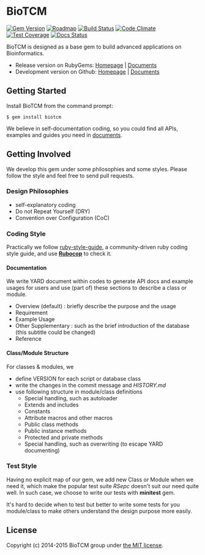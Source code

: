 # BioTCM

[![Gem Version](https://badge.fury.io/rb/biotcm.svg)](http://badge.fury.io/rb/biotcm)
[![Roadmap](https://img.shields.io/badge/roadmap-0.2.0-blue.svg?style=flat)](http://libreboard.com/boards/k7ojKM7FNXM9MBk3M/biotcm-roadmap)
[![Build Status](https://travis-ci.org/biotcm/biotcm.svg?branch=master)](https://travis-ci.org/biotcm/biotcm)
[![Code Climate](https://codeclimate.com/github/biotcm/biotcm/badges/gpa.svg)](https://codeclimate.com/github/biotcm/biotcm)
[![Test Coverage](https://codeclimate.com/github/biotcm/biotcm/badges/coverage.svg)](https://codeclimate.com/github/biotcm/biotcm)
[![Docs Status](http://inch-ci.org/github/biotcm/biotcm.svg?branch=master)](http://inch-ci.org/github/biotcm/biotcm)

BioTCM is designed as a base gem to build advanced applications on Bioinformatics.

* Release version on RubyGems:
	[Homepage](http://rubygems.org/gems/biotcm) | [Documents](http://rubydoc.info/gems/biotcm/frames)
* Development version on Github:
	[Homepage](http://biotcm.github.io/biotcm) | [Documents](http://biotcm.github.io/biotcm/doc/frames.html)


## Getting Started

Install BioTCM from the command prompt:

	$ gem install biotcm

We believe in self-documentation coding, so you could find all APIs, examples and guides you need in [documents](http://biotcm.github.io/biotcm/doc/frames.html).


## Getting Involved

We develop this gem under some philosophies and some styles. Please follow the style and feel free to send pull requests.

### Design Philosophies

* self-explanatory coding
* Do not Repeat Yourself (DRY)
* Convention over Configuration (CoC)

### Coding Style

Practically we follow [ruby-style-guide](https://github.com/bbatsov/ruby-style-guide), a community-driven ruby coding style guide, and use [**Rubocop**](https://github.com/bbatsov/rubocop) to check it.

#### Documentation

We write YARD document within codes to generate API docs and example usages for users and use (part of) these sections to describe a class or module.

* Overview (default) : briefly describe the purpose and the usage
* Requirement
* Example Usage
* Other Supplementary : such as the brief introduction of the
  database (this subtitle could be changed)
* Reference

#### Class/Module Structure

For classes & modules, we

* define VERSION for each script or database class
* write the changes in the commit message and _HISTORY.md_
* use following structure in module/class definitions
	* Special handling, such as autoloader
	* Extends and includes
	* Constants
	* Attribute macros and other macros
	* Public class methods
	* Public instance methods
	* Protected and private methods
	* Special handling, such as overwriting (to escape YARD documenting)

### Test Style

Having no explicit map of our gem, we add new Class or Module when we need it, which make the popular test suite _RSepc_ doesn't suit our need quite well. In such case, we choose to write our tests with __minitest__ gem.

It's hard to decide when to test but better to write some tests for you module/class to make others understand the design purpose more easily.


## License

Copyright (c) 2014-2015 BioTCM group under [the MIT license](https://github.com/biotcm/biotcm/blob/master/LICENSE).
